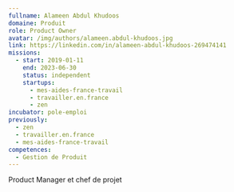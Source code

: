 ```yaml
---
fullname: Alameen Abdul Khudoos
domaine: Produit
role: Product Owner
avatar: /img/authors/alameen.abdul-khudoos.jpg
link: https://linkedin.com/in/alameen-abdul-khudoos-269474141
missions:
  - start: 2019-01-11
    end: 2023-06-30
    status: independent
    startups:
      - mes-aides-france-travail
      - travailler.en.france
      - zen
incubator: pole-emploi
previously:
  - zen
  - travailler.en.france
  - mes-aides-france-travail
competences:
  - Gestion de Produit
---
```

Product Manager et chef de projet

